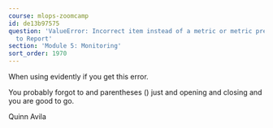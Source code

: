 ```yaml
---
course: mlops-zoomcamp
id: de13b97575
question: 'ValueError: Incorrect item instead of a metric or metric preset was passed
  to Report'
section: 'Module 5: Monitoring'
sort_order: 1970
---
```


When using evidently if you get this error.

You probably forgot to and parentheses () just and opening and closing and you are good to go.

Quinn Avila

